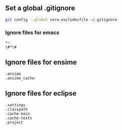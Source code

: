## Set a global .gitignore

```bash
git config --global core.excludesfile ~/.gitignore
```

### Ignore files for emacs

```
*~
\#*\#
```

## Ignore files for ensime

```
.ensime
.ensime_cache
```

## Ignore files for eclipse

```
.settings
.classpath
.cache-main
.cache-tests
.project
```
